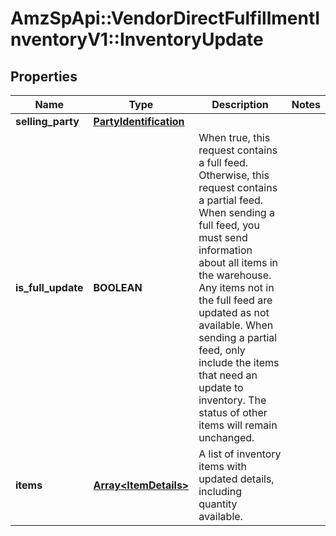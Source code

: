 # AmzSpApi::VendorDirectFulfillmentInventoryV1::InventoryUpdate

## Properties
Name | Type | Description | Notes
------------ | ------------- | ------------- | -------------
**selling_party** | [**PartyIdentification**](PartyIdentification.md) |  | 
**is_full_update** | **BOOLEAN** | When true, this request contains a full feed. Otherwise, this request contains a partial feed. When sending a full feed, you must send information about all items in the warehouse. Any items not in the full feed are updated as not available. When sending a partial feed, only include the items that need an update to inventory. The status of other items will remain unchanged. | 
**items** | [**Array&lt;ItemDetails&gt;**](ItemDetails.md) | A list of inventory items with updated details, including quantity available. | 

